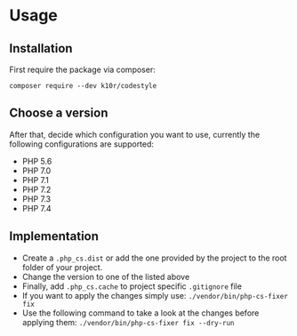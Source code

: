 # Usage

## Installation
First require the package via composer:

`composer require --dev k10r/codestyle`

## Choose a version
After that, decide which configuration you want to use, currently the following configurations are supported:
- PHP 5.6
- PHP 7.0
- PHP 7.1
- PHP 7.2
- PHP 7.3
- PHP 7.4

## Implementation
- Create a `.php_cs.dist` or add the one provided by the project to the root folder of your project.
- Change the version to one of the listed above
- Finally, add `.php_cs.cache`  to project specific `.gitignore` file
- If you want to apply the changes simply use: `./vendor/bin/php-cs-fixer fix`
- Use the following command to take a look at the changes before applying them: `./vendor/bin/php-cs-fixer fix --dry-run`
